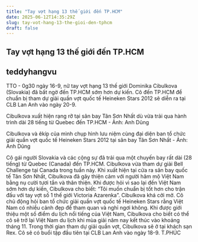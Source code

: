 ```yaml
---
title: "Tay vợt hạng 13 thế giới đến TP.HCM"
date: 2025-06-12T14:35:29Z
slug: tay-vot-hang-13-the-gioi-den-tphcm
draft: false
---
```


## Tay vợt hạng 13 thế giới đến TP.HCM

## teddyhangvu

TTO - 0g30 ngày 16-9, nữ tay vợt hạng 13 thế giới Dominika Cibulkova (Slovakia) đã bất ngờ đến TP.HCM  sớm hơn dự kiến.
Cô đến TP.HCM để chuẩn bị tham dự giải quần vợt quốc tế Heineken Stars 2012 sẽ diễn ra tại CLB Lan Anh vào ngày 20-9.
 

Cibulkova xuất hiện rạng rỡ tại sân bay Tân Sơn Nhất dù vừa trải qua hành trình dài 28 tiếng từ Quebec đến TP.HCM - Ảnh: Anh Dũng
 
 

Cibulkova và êkíp của mình chụp hình lưu niệm cùng đại diện ban tổ chức giải quần vợt quốc tế Heineken Stars 2012 tại sân bay Tân Sơn Nhất - Ảnh: Anh Dũng
 
Cô gái người Slovakia và các cộng sự đã trải qua một chuyến bay rất dài (28 tiếng) từ Quebec (Canada) đến TP.HCM. Cibulkova vừa tham dự giải Bell Challenge tại Canada trong tuần này.
Khi xuất hiện tại cửa ra sân bay quốc tế Tân Sơn Nhất, Cibulkova đã gây thiện cảm với người hâm mộ Việt Nam bằng nụ cười tươi tắn và thân thiện.
Khi được hỏi vì sao lại đến Việt Nam sớm hơn dự kiến, Cibulkova cho biết: “Tôi muốn chuẩn bị tốt hơn cho trận đấu với tay vợt số 1 thế giới Victoria Azarenka”.
Cibulkova khá cởi mở. Cô chủ động hỏi ban tổ chức giải quần vợt quốc tế Heineken Stars rằng Việt Nam có nhiều cảnh đẹp để tham quan và nghỉ ngơi không.
Khi được giới thiệu một số điểm du lịch nổi tiếng của Việt Nam, Cibulkova cho biết có thể cô sẽ trở lại Việt Nam du lịch khi mùa giải năm nay kết thúc vào khoảng tháng 11.
Trong thời gian tham dự giải quần vợt, Cibulkova sẽ ở tại khách sạn Rex. Cô sẽ có buổi tập đầu tiên tại CLB Lan Anh vào ngày 18-9.
T.PHÚC
